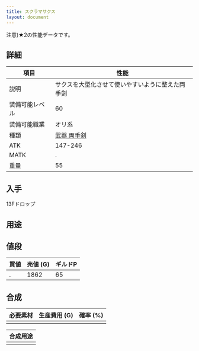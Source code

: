 ```yaml
---
title: スクラマサクス
layout: document
---
```

注意)★2の性能データです。
## 詳細


|項目|性能|
|---|---|
|説明|サクスを大型化させて使いやすいように整えた両手剣|
|装備可能レベル|60|
|装備可能職業|オリ系|
|種類|[武器 両手剣](武器(両手剣))|
|ATK|147-246|
|MATK|.|
|重量|55|

## 入手

13Fドロップ

## 用途


## 値段


|買値|売値 (G)|ギルドP|
|---|---|---|
|.|1862|65|

## 合成


|必要素材|生産費用 (G)|確率 (%)|
|---|---|---|
||||


|合成用途|
|---|
||
